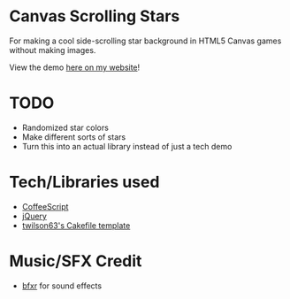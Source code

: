 Canvas Scrolling Stars
===============
For making a cool side-scrolling star background in HTML5 Canvas games without making images.

View the demo [here on my website](http://ggruiz.me/canvas-scrolling-stars/)!

TODO
===============
* Randomized star colors
* Make different sorts of stars
* Turn this into an actual library instead of just a tech demo

Tech/Libraries used
===============
* [CoffeeScript](http://coffeescript.org/)
* [jQuery](http://jquery.com/)
* [twilson63's Cakefile template](https://github.com/twilson63/cakefile-template)

Music/SFX Credit
===============
* [bfxr](http://www.bfxr.net/) for sound effects

